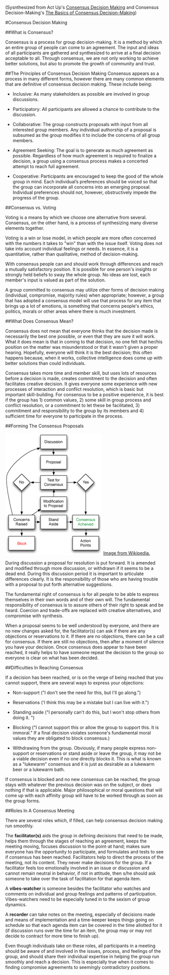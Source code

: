 (Sysnthesized from Act Up's [Consensus Decision
Making](http://www.actupny.org/documents/CDdocuments/Consensus.html) and
Consensus Decision-Making's [The Basics of Consensus
Decision-Making](http://consensusdecisionmaking.org/Articles/Basics%20of%20Consensus%20Decision%20Making.html))

#Consensus Decision Making

##What is Consensus?

Consensus is a process for group decision-making. It is a method by which an entire group of people can come to an agreement. The input and ideas of all participants are gathered and synthesized to arrive at a final decision acceptable to all. Through consensus, we are not only working to achieve better solutions, but also to promote the growth of community and trust.

##The Principles of Consensus Decision Making
Consensus appears as a process in many different forms, however there are many common elements that are definitive of consensus decision making. These include being:

* Inclusive: As many stakeholders as possible are involved in group discussions.

* Participatory: All participants are allowed a chance to contribute to the discussion.

* Collaborative: The group constructs proposals with input from all interested group members. Any individual authorship of a proposal is subsumed as the group modifies it to include the concerns of all group members.

* Agreement Seeking: The goal is to generate as much agreement as possible. Regardless of how much agreement is required to finalize a decision, a group using a consensus process makes a concerted attempt to reach full agreement.

* Cooperative: Participants are encouraged to keep the good of the whole group in mind. Each individual’s preferences should be voiced so that the group can incorporate all concerns into an emerging proposal. Individual preferences should not, however, obstructively impede the progress of the group.


##Consensus vs. Voting

Voting is a means by which we choose one alternative from several. Consensus, on the other hand, is a process of synthesizing many diverse elements together.

Voting is a win or lose model, in which people are more often concerned with the numbers it takes to "win" than with the issue itself. Voting does not take into account individual feelings or needs. In essence, it is a quantitative, rather than qualitative, method of decision-making.

With consensus people can and should work through differences and reach a mutually satisfactory position. It is possible for one person's insights or strongly held beliefs to sway the whole group. No ideas are lost, each member's input is valued as part of the solution.

A group committed to consensus may utilize other forms of decision making (individual, compromise, majority rules) when appropriate; however, a group that has adopted a consensus model will use that process for any item that brings up a lot of emotions, is something that concerns people's ethics, politics, morals or other areas where there is much investment.

##What Does Consensus Mean?

Consensus does not mean that everyone thinks that the decision made is necessarily the best one possible, or even that they are sure it will work. What it does mean is that in coming to that decision, no one felt that her/his position on the matter was misunderstood or that it wasn't given a proper hearing. Hopefully, everyone will think it is the best decision; this often happens because, when it works, collective intelligence does come up with better solutions than could individuals.

Consensus takes more time and member skill, but uses lots of resources before a decision is made, creates commitment to the decision and often facilitates creative decision. It gives everyone some experience with new processes of interaction and conflict resolution, which is basic but important skill-building. For consensus to be a positive experience, it is best if the group has 1) common values, 2) some skill in group process and conflict resolution, or a commitment to let these be facilitated, 3) commitment and responsibility to the group by its members and 4) sufficient time for everyone to participate in the process.

##Forming The Consensus Proposals

![consensus flowchart](Consensus-flowchart.png)
[Image from Wikipedia.](https://en.wikipedia.org/wiki/File:Consensus-flowchart.png)


During discussion a proposal for resolution is put forward. It is amended and modified through more discussion, or withdrawn if it seems to be a dead end. During this discussion period it is important to articulate differences clearly. It is the responsibility of those who are having trouble with a proposal to put forth alternative suggestions.

The fundamental right of consensus is for all people to be able to express themselves in their own words and of their own will. The fundamental responsibility of consensus is to assure others of their right to speak and be heard. Coercion and trade-offs are replaced with creative alternatives, and compromise with synthesis.

When a proposal seems to be well understood by everyone, and there are no new changes asked for, the facilitator(s) can ask if there are any objections or reservations to it. If there are no objections, there can be a call for consensus. If there are still no objections, then after a moment of silence you have your decision. Once consensus does appear to have been reached, it really helps to have someone repeat the decision to the group so everyone is clear on what has been decided.

##Difficulties In Reaching Consensus

If a decision has been reached, or is on the verge of being reached that you cannot support, there are several ways to express your objections:

* Non-support ("I don't see the need for this, but I'll go along.")

* Reservations ('I think this may be a mistake but I can live with it.")

* Standing aside ("I personally can't do this, but I won't stop others from doing it. ")

* Blocking ("I cannot support this or allow the group to support this. It is immoral." If a final decision violates someone's fundamental moral values they are obligated to block consensus.)

* Withdrawing from the group. Obviously, if many people express non-support or reservations or stand aside or leave the group, it may not be a viable decision even if no one directly blocks it. This is what is known as a "lukewarm" consensus and it is just as desirable as a lukewarm beer or a lukewarm bath.


If consensus is blocked and no new consensus can be reached, the group stays with whatever the previous decision was on the subject, or does nothing if that is applicable. Major philosophical or moral questions that will come up with each affinity group will have to be worked through as soon as the group forms.

##Roles In A Consensus Meeting

There are several roles which, if filled, can help consensus decision making run smoothly.

The **facilitator(s)** aids the group in defining decisions that need to be made, helps them through the stages of reaching an agreement, keeps the meeting moving, focuses discussion to the point-at hand; makes sure everyone has the opportunity to participate, and formulates and tests to see if consensus has been reached. Facilitators help to direct the process of the meeting, not its content. They never make decisions for the group. If a facilitator feels too emotionally involved in an issue or discussion and cannot remain neutral in behavior, if not in attitude, then s/he should ask someone to take over the task of facilitation for that agenda item.

A **vibes-watcher** is someone besides the facilitator who watches and comments on individual and group feelings and patterns of participation. Vibes-watchers need to be especially tuned in to the sexism of group dynamics.

A **recorder** can take notes on the meeting, especially of decisions made and means of implementation and a time-keeper keeps things going on schedule so that each agenda item can be covered in the time allotted for it (if discussion runs over the time for an item, the group may or may not decide to contract for more time to finish up).

Even though individuals take on these roles, all participants in a meeting should be aware of and involved in the issues, process, and feelings of the group, and should share their individual expertise in helping the group run smoothly and reach a decision. This is especially true when it comes to finding compromise agreements to seemingly contradictory positions.
